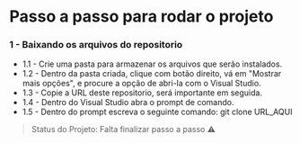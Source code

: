 # Passo a passo para rodar o projeto
### 1 - Baixando os arquivos do repositorio
* 1.1 - Crie uma pasta para armazenar os arquivos que serão instalados.
* 1.2 - Dentro da pasta criada, clique com botão direito, vá em "Mostrar mais opções", e procure a opção de abri-la com o Visual Studio.
* 1.3 - Copie a URL deste repositorio, será importante em seguida.
* 1.4 - Dentro do Visual Studio abra o prompt de comando.
* 1.5 - Dentro do prompt escreva o seguinte comando: git clone URL_AQUI

> Status do Projeto: Falta finalizar passo a passo :warning:

